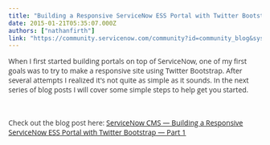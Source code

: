 ```yaml
---
title: "Building a Responsive ServiceNow ESS Portal with Twitter Bootstrap  Part "
date: 2015-01-21T05:35:07.000Z
authors: ["nathanfirth"]
link: "https://community.servicenow.com/community?id=community_blog&sys_id=015d2629dbd0dbc01dcaf3231f9619f0"
---
```

<p><span style="color: #333333; font-family: 'Open Sans', Helvetica, sans-serif; font-size: 14px;">When I first started building portals on top of ServiceNow, one of my first goals was to try to make a responsive site using Twitter Bootstrap. After several attempts I realized it's not quite as simple as it sounds. In the next series of blog posts I will cover some simple steps to help get you started.</span></p><p><span style="color: #333333; font-family: 'Open Sans', Helvetica, sans-serif; font-size: 14px;"><br/></span></p><p><span style="color: #333333; font-family: 'Open Sans', Helvetica, sans-serif; font-size: 14px;">Check out the blog post here: <a href="http://servicenowcms.com/building-a-responsive-servicenow-ess-portal-with-twitter-bootstrap-part-1/" title="http://servicenowcms.com/building-a-responsive-servicenow-ess-portal-with-twitter-bootstrap-part-1/">ServiceNow CMS — Building a Responsive ServiceNow ESS Portal with Twitter Bootstrap — Part 1</a><br/></span></p>